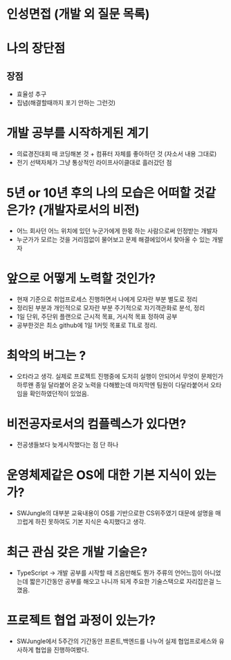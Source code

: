 # 인성면접 (개발 외 질문 목록)
# 나의 장단점
## 장점
- 효율성 추구
- 집념(해결할때까지 포기 안하는 그런것)

# 개발 공부를 시작하게된 계기
- 의료경진대회 때 코딩해본 것 + 컴퓨터 자체를 좋아하던 것 (자소서 내용 그대로)
- 전기 선택자체가 그냥 통상적인 라이프사이클대로 흘러갔던 점
# 5년 or 10년 후의 나의 모습은 어떠할 것같은가? (개발자로서의 비전)
- 어느 회사던 어느 위치에 있던 누군가에게 한몫 하는 사람으로써 인정받는 개발자
- 누군가가 모르는 것을 거리낌없이 물어보고 문제 해결에있어서 찾아올 수 있는 개발자
# 앞으로 어떻게 노력할 것인가?
- 현재 기준으로 취업프로세스 진행하면서 나에게 모자란 부분 별도로 정리
- 정리된 부분과 개인적으로 모자란 부분 주기적으로 자기객관화로 분석, 정리
- 1일 단위, 주단위 플랜으로 근시적 목표, 거시적 목표 정하여 공부
- 공부한것은 최소 github에 1일 1커밋 목표로 TIL로 정리.
# 최악의 버그는 ?
- 오타라고 생각. 실제로 프로젝트 진행중에 도저히 실행이 안되어서 무엇이 문제인가 하루왠 종일 달라붙어 온갖 노력을 다해봤는데 마지막엔 팀원이 다달라붙어서 오타임을 확인하였던적이 있었음.
# 비전공자로서의 컴플렉스가 있다면?
- 전공생들보다 늦게시작했다는 점 단 하나
# 운영체제같은 OS에 대한 기본 지식이 있는가?
- SWJungle의 대부분 교육내용이 OS를 기반으로한 CS위주였기 대문에 설명을 매끄럽게 하진 못하여도 기본 지식은 숙지했다고 생각.
# 최근 관심 갖은 개발 기술은?
- TypeScript -> 개발 공부를 시작할 때 즈음만해도 뭔가 주류의 언어느낌이 아니었는데 짧은기간동안 공부를 해오고 나니까 되게 주요한 기술스택으로 자리잡은걸 느꼈음.
# 프로젝트 협업 과정이 있는가?
- SWJungle에서 5주간의 기간동안 프론트,백엔드를 나누어 실제 협업프로세스와 유사하게 협업을 진행하여봤다.